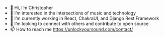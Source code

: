 - 👋 Hi, I’m Christopher
- 👀 I’m interested in the intersections of music and technology
- 🌱 I’m currently working in React, ChakraUI, and Django Rest Framework
- 💞️ I’m looking to connect with others and contribute to open source
- 📫 How to reach me https://unlockyoursound.com/contact/

<!---
carvalhochris/carvalhochris is a ✨ special ✨ repository because its `README.md` (this file) appears on your GitHub profile.
You can click the Preview link to take a look at your changes.
--->
